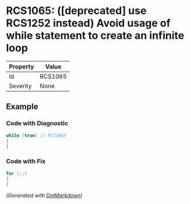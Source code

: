# RCS1065: \(\[deprecated\] use RCS1252 instead\) Avoid usage of while statement to create an infinite loop

| Property | Value   |
| -------- | ------- |
| Id       | RCS1065 |
| Severity | None    |

## Example

### Code with Diagnostic

```csharp
while (true) // RCS1065
{
}
```

### Code with Fix

```csharp
for (;;)
{
}
```


*\(Generated with [DotMarkdown](http://github.com/JosefPihrt/DotMarkdown)\)*
